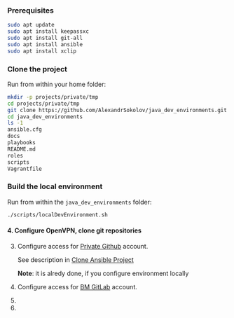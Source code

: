 
### Prerequisites

```bash
sudo apt update
sudo apt install keepassxc
sudo apt install git-all
sudo apt install ansible
sudo apt install xclip
```

### Clone the project

Run from within your home folder:
```bash
mkdir -p projects/private/tmp
cd projects/private/tmp
git clone https://github.com/AlexandrSokolov/java_dev_environments.git
cd java_dev_environments
ls -1
ansible.cfg
docs
playbooks
README.md
roles
scripts
Vagrantfile
```

### Build the local environment

Run from within the `java_dev_environments` folder:

```bash
./scripts/localDevEnvironment.sh
```






























#### 4. Configure OpenVPN, clone git repositories


3. Configure access for [Private Github](https://github.com/AlexandrSokolov/) account.

   See description in [Clone Ansible Project](#3-clone-ansible-project)

   **Note**: it is alredy done, if you configure environment locally

4. Configure access for [BM GitLab](gitlab.dev.brandmaker.com) account.



5. 


8.